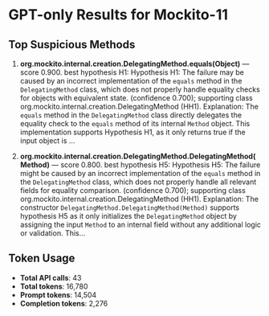 # GPT-only Results for Mockito-11

## Top Suspicious Methods

1. **org.mockito.internal.creation.DelegatingMethod.equals(Object)** — score 0.900. best hypothesis H1: Hypothesis H1: The failure may be caused by an incorrect implementation of the `equals` method in the `DelegatingMethod` class, which does not properly handle equality checks for objects with equivalent state. (confidence 0.700); supporting class org.mockito.internal.creation.DelegatingMethod (HH1).
    Explanation: The `equals` method in the `DelegatingMethod` class directly delegates the equality check to the `equals` method of its internal `Method` object. This implementation supports Hypothesis H1, as it only returns true if the input object is ...

2. **org.mockito.internal.creation.DelegatingMethod.DelegatingMethod(Method)** — score 0.800. best hypothesis H5: Hypothesis H5: The failure might be caused by an incorrect implementation of the `equals` method in the `DelegatingMethod` class, which does not properly handle all relevant fields for equality comparison. (confidence 0.700); supporting class org.mockito.internal.creation.DelegatingMethod (HH1).
    Explanation: The constructor `DelegatingMethod.DelegatingMethod(Method)` supports hypothesis H5 as it only initializes the `DelegatingMethod` object by assigning the input `Method` to an internal field without any additional logic or validation. This...


## Token Usage

- **Total API calls**: 43
- **Total tokens**: 16,780
- **Prompt tokens**: 14,504
- **Completion tokens**: 2,276
